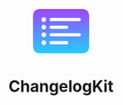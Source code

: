 <p align="center">
    <img src="ChangelogKit_Logo.png" width="20%" alt="Logo">
</p>

<h1 align="center">
    ChangelogKit
</h1>
